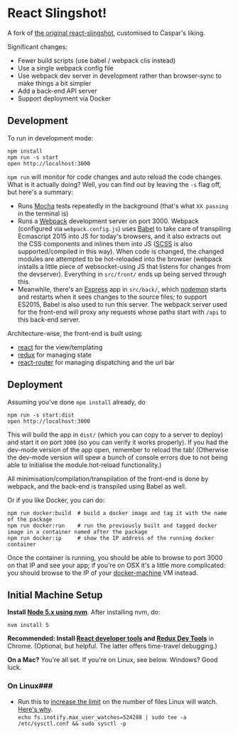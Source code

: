 # React Slingshot!

A fork of [the original react-slingshot](https://github.com/coryhouse/react-slingshot), customised to Caspar's liking.

Significant changes:

* Fewer build scripts (use babel / webpack clis instead)
* Use a single webpack config file
* Use webpack dev server in development rather than browser-sync to make things a bit simpler
* Add a back-end API server
* Support deployment via Docker

Development
-----------

To run in development mode:

    npm install
    npm run -s start
    open http://localhost:3000

`npm run` will monitor for code changes and auto reload the code changes. What is it actually doing? Well, you can find
out by leaving the `-s` flag off, but here's a summary:

* Runs [Mocha](https://mochajs.org/) tests repeatedly in the background (that's what `XX passing` in the terminal is)
* Runs a [Webpack](https://webpack.github.io/) development server on port 3000. Webpack (configured via
  `webpack.config.js`) uses [Babel](https://babeljs.io/) to take care of transpiling Ecmascript 2015 into JS for today's
  browsers, and it also extracts out the CSS components and inlines them into JS ([SCSS](http://sass-lang.com/) is also
  supported/compiled in this way). When code is changed, the changed modules are attempted to be hot-reloaded into the
  browser (webpack installs a little piece of websocket-using JS that listens for changes from the devserver).
  Everything in `src/front/` ends up being served through this.
* Meanwhile, there's an [Express](http://expressjs.com/) app in `src/back/`, which [nodemon](http://nodemon.io) starts
  and restarts when it sees changes to the source files; to support ES2015, Babel is also used to run this server. The
  webpack server used for the front-end will proxy any requests whose paths start with `/api` to this back-end server.

Architecture-wise, the front-end is built using:

* [react](https://facebook.github.io/react/index.html) for the view/templating
* [redux](https://github.com/reactjs/redux) for managing state
* [react-router](https://github.com/reactjs/react-router) for managing dispatching and the url bar

Deployment
----------

Assuming you've done `npm install` already, do

    npm run -s start:dist
    open http://localhost:3000

This will build the app in `dist/` (which you can copy to a server to deploy) and start it on port `3000` (so you can
verify it works properly). If you had the dev-mode version of the app open, remember to reload the tab! (Otherwise the
dev-mode version will spew a bunch of console errors due to not being able to initialise the module hot-reload
functionality.)

All minimisation/compilation/transpilation of the front-end is done by webpack, and the back-end is transpiled using
Babel as well.

Or if you like Docker, you can do:

    npm run docker:build  # build a docker image and tag it with the name of the package
    npm run docker:run    # run the previously built and tagged docker image in a container named after the package
    npm run docker:ip     # show the IP address of the running docker container

Once the container is running, you should be able to browse to port 3000 on that IP and see your app; if you're on OSX
it's a little more complicated: you should browse to the IP of your [docker-machine](https://docs.docker.com/machine/)
VM instead.

## Initial Machine Setup

**Install [Node 5.x using nvm](https://nodejs.org)**. After installing nvm, do:

    nvm install 5

**Recommended: Install [React developer tools](https://chrome.google.com/webstore/detail/react-developer-tools/fmkadmapgofadopljbjfkapdkoienihi?hl=en) and
[Redux Dev Tools](https://chrome.google.com/webstore/detail/redux-devtools/lmhkpmbekcpmknklioeibfkpmmfibljd?hl=en)** in
Chrome. (Optional, but helpful. The latter offers time-travel debugging.)

**On a Mac?** You're all set. If you're on Linux, see below. Windows? Good luck.

### On Linux###

 * Run this to [increase the limit](http://stackoverflow.com/questions/16748737/grunt-watch-error-waiting-fatal-error-watch-enospc) on the number of files Linux will watch. [Here's why](https://github.com/coryhouse/react-slingshot/issues/6).    
`echo fs.inotify.max_user_watches=524288 | sudo tee -a /etc/sysctl.conf && sudo sysctl -p`
